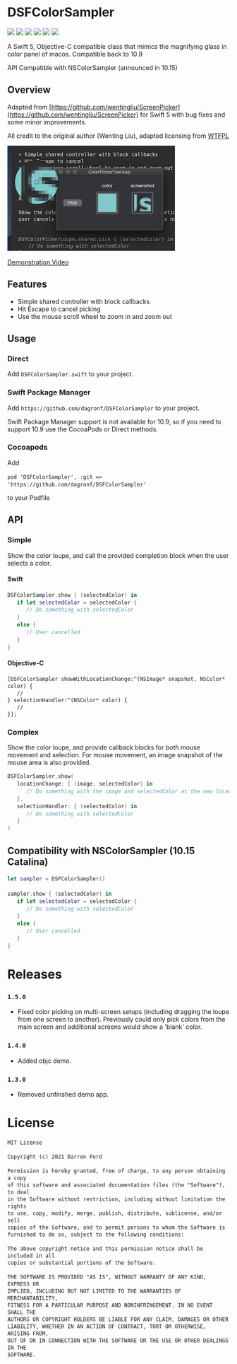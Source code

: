 # DSFColorSampler

![](https://img.shields.io/github/v/tag/dagronf/DSFColorSampler) ![](https://img.shields.io/badge/macOS-10.10+-red) ![](https://img.shields.io/badge/Swift-5.0-orange.svg)
![](https://img.shields.io/badge/License-MIT-lightgrey) [![](https://img.shields.io/badge/pod-compatible-informational)](https://cocoapods.org) [![](https://img.shields.io/badge/spm-compatible-brightgreen.svg?style=flat)](https://swift.org/package-manager)

A Swift 5, Objective-C compatible class that mimics the magnifying glass in color panel of macos. Compatible back to 10.9

API Compatible with NSColorSampler (announced in 10.15)

## Overview

Adapted from [https://github.com/wentingliu/ScreenPicker](https://github.com/wentingliu/ScreenPicker) for Swift 5 with bug fixes and some minor improvements.

All credit to the original author (Wenting Liu), adapted licensing from [WTFPL](http://www.wtfpl.net)

![](https://github.com/dagronf/dagronf.github.io/blob/master/art/projects/DSFColorPickerLoupe/colorpicker.jpg?raw=true)

[Demonstration Video](https://github.com/dagronf/dagronf.github.io/raw/master/art/projects/DSFColorPickerLoupe/colorpicker.gif)

## Features

* Simple shared controller with block callbacks
* Hit Escape to cancel picking
* Use the mouse scroll wheel to zoom in and zoom out

## Usage

### Direct

Add `DSFColorSampler.swift` to your project.

### Swift Package Manager

Add `https://github.com/dagronf/DSFColorSampler` to your project.

Swift Package Manager support is not available for 10.9, so if you need to support 10.9 use the CocoaPods or Direct methods.

### Cocoapods
Add

`pod 'DSFColorSampler', :git => 'https://github.com/dagronf/DSFColorSampler'` 
  
to your Podfile

## API

### Simple

Show the color loupe, and call the provided completion block when the user selects a color.  

#### Swift
```swift
DSFColorSampler.show { (selectedColor) in
   if let selectedColor = selectedColor {
      // Do something with selectedColor
   }
   else {
      // User cancelled
   }
}
```

#### Objective-C
```objc
[DSFColorSampler showWithLocationChange:^(NSImage* snapshot, NSColor* color) {
   //
} selectionHandler:^(NSColor* color) {
   //
}];
```

### Complex

Show the color loupe, and provide callback blocks for _both_ mouse movement and selection.  For mouse movement, an image snapshot of the mouse area is also provided.

```swift
DSFColorSampler.show(
   locationChange: { (image, selectedColor) in
      // Do something with the image and selectedColor at the new location
   },
   selectionHandler: { (selectedColor) in
      // Do something with selectedColor
   }
)
```

## Compatibility with NSColorSampler (10.15 Catalina)

```swift
let sampler = DSFColorSampler()

sampler.show { (selectedColor) in
   if let selectedColor = selectedColor {
      // Do something with selectedColor
   }
   else {
      // User cancelled
   }
}
```

# Releases

### `1.5.0`

* Fixed color picking on multi-screen setups (including dragging the loupe from one screen to another). Previously could only pick colors from the main screen and additional screens would show a 'blank' color.

### `1.4.0`

* Added objc demo.

### `1.3.0`

* Removed unfinshed demo app.

# License

```
MIT License

Copyright (c) 2021 Darren Ford

Permission is hereby granted, free of charge, to any person obtaining a copy
of this software and associated documentation files (the "Software"), to deal
in the Software without restriction, including without limitation the rights
to use, copy, modify, merge, publish, distribute, sublicense, and/or sell
copies of the Software, and to permit persons to whom the Software is
furnished to do so, subject to the following conditions:

The above copyright notice and this permission notice shall be included in all
copies or substantial portions of the Software.

THE SOFTWARE IS PROVIDED "AS IS", WITHOUT WARRANTY OF ANY KIND, EXPRESS OR
IMPLIED, INCLUDING BUT NOT LIMITED TO THE WARRANTIES OF MERCHANTABILITY,
FITNESS FOR A PARTICULAR PURPOSE AND NONINFRINGEMENT. IN NO EVENT SHALL THE
AUTHORS OR COPYRIGHT HOLDERS BE LIABLE FOR ANY CLAIM, DAMAGES OR OTHER
LIABILITY, WHETHER IN AN ACTION OF CONTRACT, TORT OR OTHERWISE, ARISING FROM,
OUT OF OR IN CONNECTION WITH THE SOFTWARE OR THE USE OR OTHER DEALINGS IN THE
SOFTWARE.
```
